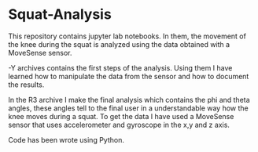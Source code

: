 # Squat-Analysis
This repository contains jupyter lab notebooks. In them, the movement of the knee during the squat is analyzed using the data obtained with a MoveSense sensor.

-Y archives contains the first steps of the analysis. Using them I have learned how to manipulate the data from the sensor and how to document the results.

In the R3 archive I make the final analysis which contains the phi and theta angles, these angles tell to the final user in a understandable way how the knee moves during a squat.
To get the data I have used a MoveSense sensor that uses accelerometer and gyroscope in the x,y and z axis.

Code has been wrote using Python.
